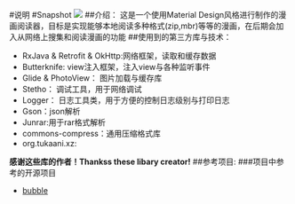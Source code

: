 #说明
#Snapshot
![](http://obip31jcs.bkt.clouddn.com/16-9-2/77518235.jpg)
##介绍：
这是一个使用Material Design风格进行制作的漫画阅读器，目标是实现能够本地阅读多种格式(zip,mbr)等等的漫画，在后期会加入从网络上搜集和阅读漫画的功能
##使用到的第三方库与技术：
* RxJava & Retrofit & OkHttp:网络框架，读取和缓存数据
* Butterknife: view注入框架，注入view与各种监听事件
* Glide & PhotoView： 图片加载与缓存库
* Stetho： 调试工具，用于网络调试
* Logger： 日志工具类，用于方便的控制日志级别与打印日志
* Gson：json解析
* Junrar:用于rar格式解析
* commons-compress：通用压缩格式库
* org.tukaani.xz:

**感谢这些库的作者！Thankss these libary creator!**
##参考项目:
###项目中参考的开源项目
* [bubble](https://github.com/nkanaev/bubble)
